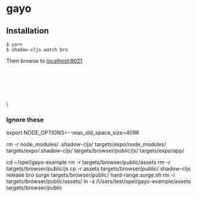 # gayo

## Installation
```
$ yarn
$ shadow-cljs watch bro
```

Then browse to [localhost:8021](http://localhost:8021)









\
\
\
\
\
\


### Ignore these

export NODE_OPTIONS=--max_old_space_size=4096

rm -r node_modules/ .shadow-cljs/ targets/expo/node_modules/ targets/expo/.shadow-cljs/ targets/browser/public/js/ targets/expo/app/




cd ~/spel/gayo-example
rm -r targets/browser/public/assets
rm -r targets/browser/public/js
cp -r assets targets/browser/public/
shadow-cljs release bro
surge targets/browser/public/ hard-range.surge.sh
rm -r targets/browser/public/assets/
ln -s /Users/test/spel/gayo-example/assets targets/browser/public
